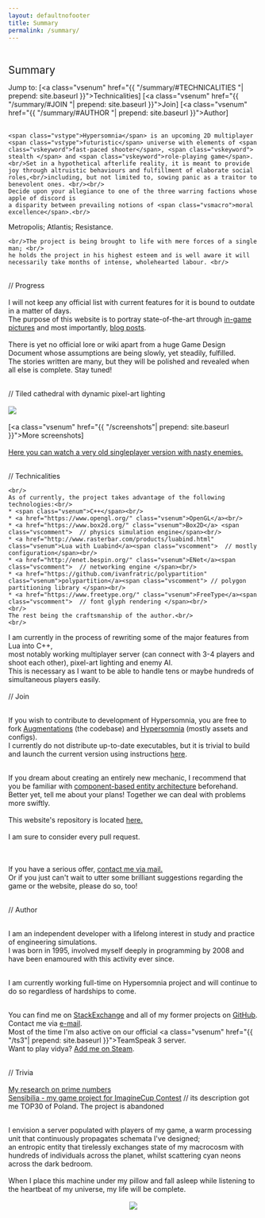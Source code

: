 ```yaml
---
layout: defaultnofooter
title: Summary
permalink: /summary/
---
```


<div style="text-align: center">

</div>
<div>
<br/>
 <!-- <span class="vscomment">// =============================================================================================================
<br/>
  </span> -->


  <span style="font-size:21px">Summary</span>
<br/>

  <span class="vsparam">Jump to: [<a class="vsenum" href="{{ "/summary/#TECHNICALITIES "| prepend: site.baseurl }}">Technicalities</a>]
[<a class="vsenum" href="{{ "/summary/#JOIN "| prepend: site.baseurl }}">Join</a>]
[<a class="vsenum" href="{{ "/summary/#AUTHOR "| prepend: site.baseurl }}">Author</a>]</span> <br/>
<br/>

    <span class="vstype">Hypersomnia</span> is an upcoming 2D multiplayer <span class="vstype">futuristic</span> universe with elements of <span class="vskeyword">fast-paced shooter</span>, <span class="vskeyword"> stealth </span> and <span class="vskeyword">role-playing game</span>. 
    <br/>Set in a hypothetical afterlife reality, it is meant to provide joy through altruistic behaviours and fulfillment of elaborate social roles,<br/>including, but not limited to, sowing panic as a traitor to benevolent ones. <br/><br/>
    Decide upon your allegiance to one of the three warring factions whose apple of discord is
    a disparity between prevailing notions of <span class="vsmacro">moral excellence</span>.<br/>
 <span class="vstype">Metropolis</span>; <span class="vstype">Atlantis</span>; <span class="vstype">Resistance.</span><br/>

    <br/>The project is being brought to life with mere forces of a single man; <br/>
    he holds the project in his highest esteem and is well aware it will necessarily take months of intense, wholehearted labour. <br/>

<div>

<div>
<br/>
  <span class="vscomment">// Progress</span><br/><br/>
  I will not keep any official list with current features for it is bound to outdate in a matter of days.<br/>
  The purpose of this website is to portray state-of-the-art through <a class="vsenum" href="https://drive.google.com/folderview?id=0B_gBQSJQBKcjTzJ2bDVhWDhxSjQ&usp=sharing">in-game pictures</a> and most importantly, <a class="vsenum" href="{{site.url}}">blog posts</a>.
  
<br/>
    <br/>
    There is yet no official <span class="vskeyword">lore</span> or <span class="vskeyword">wiki</span> apart from a huge <span class="vstype">Game Design Document</span> whose assumptions are being slowly, yet steadily, fulfilled.<br/>
    The stories written are many, but they will be polished and revealed when all else is complete. Stay tuned!<br/>

<br/>

  <span class="vscomment">// Tiled cathedral with dynamic pixel-art lighting </span>
<br/>
<br/>
<img src="{{ site.img_dir }}summary.png"/>
<br/>
<br/>
[<a class="vsenum" href="{{ "/screenshots"| prepend: site.baseurl }}">More screenshots</a>]
<br/>
<br/>
<a class="vsenum" href="https://www.youtube.com/watch?v=Z622YeKcv9k">Here you can watch a very old singleplayer version with nasty enemies.</a>
<br/>
<br/>
  </div>
  <span class="vscomment" id="TECHNICALITIES">// Technicalities </span>
    <br/>

    <br/>
    As of currently, the project takes advantage of the following technologies:<br/>
    * <span class="vsenum">C++</span><br/>
    * <a href="https://www.opengl.org/" class="vsenum">OpenGL</a><br/>
    * <a href="https://www.box2d.org/" class="vsenum">Box2D</a> <span class="vscomment">  // physics simulation engine</span><br/>
    * <a href="http://www.rasterbar.com/products/luabind.html" class="vsenum">Lua with Luabind</a><span class="vscomment">  // mostly configuration</span><br/>
    * <a href="http://enet.bespin.org/" class="vsenum">ENet</a><span class="vscomment">  // networking engine </span><br/>
    * <a href="https://github.com/ivanfratric/polypartition" class="vsenum">polypartition</a><span class="vscomment"> // polygon partitioning library </span><br/>
    * <a href="https://www.freetype.org/" class="vsenum">FreeType</a><span class="vscomment">  // font glyph rendering </span><br/>
    <br/>
    The rest being the craftsmanship of the author.<br/>
    <br/>
I am currently in the process of rewriting some of the major features from <span class="vstype">Lua</span> into <span class="vstype">C++</span>,<br/>most notably working multiplayer server (can connect with 3-4 players and shoot each other), pixel-art lighting and enemy AI.<br/>
This is necessary as I want to be able to handle tens or maybe hundreds of simultaneous players easily.<br/> 
    <br/>
  <span id="JOIN" class="vscomment">// Join </span>
<br/>
<br/>

  If you wish to contribute to development of Hypersomnia, you are free to fork <a class="vsenum" href="https://github.com/geneotech/Augmentations">Augmentations</a> (the codebase) and <a class="vsenum" href="https://github.com/geneotech/Hypersomnia">Hypersomnia</a> (mostly assets and configs).<br/>
  I currently do not distribute up-to-date executables, but it is trivial to build and launch the current version using <span class="vsstring">instructions</span> <a class="vsenum" href="https://github.com/geneotech/Augmentations/blob/master/build_instructions.txt">here</a>.
<br/>
<br/>

If you dream about creating an entirely new mechanic, I recommend that you be familiar with <a class ="vsenum" href="http://gamedev.stackexchange.com/questions/31473/what-is-the-role-of-systems-in-a-component-based-entity-
architecture">component-based entity architecture</a> beforehand.<br/> Better yet, tell me about your plans! Together we can deal with problems more swiftly.
<br/>
<br/>
This website's repository is located <a class="vsenum" href="https://github.com/geneotech/geneotech.github.io">here.</a>
<br/>
<br/>
I am sure to consider every <span class="vstype">pull request</span>.

<br/>
<br/>
  If you have a serious offer, <a class="vsenum" href="mailto:patryk.czachurski@gmail.com">contact me via mail.</a> <br/>
  Or if you just can't wait to utter some brilliant suggestions regarding the game or the website, please do so, too! 
<br/>

<!--
<div class="vsparam" style="text-align: center">
Copyright © 
<script type="text/javascript">
var d = new Date()
document.write(d.getFullYear())
</script> Patryk Czachurski
</div>
-->

<br/>

  <span id="AUTHOR" class="vscomment">// Author </span>
<br/>
<br/>

  I am an independent developer with a lifelong interest in study and practice of engineering simulations. <br/>
  I was born in <span class="vsnumber">1995</span>, involved myself deeply in programming by <span class="vsnumber">2008</span> and have been enamoured with this activity ever since.<br/><br/>

I am currently working full-time on Hypersomnia project and will continue to do so regardless of hardships to come.
<br/><br/>

  You can find me on <a class="vsenum" href="http://stackexchange.com/users/236344/devdalus?tab=accounts">StackExchange</a> and all of my former projects on <a class="vsenum" href="https://github.com/geneotech/">GitHub</a>. 
  <br/>Contact me via <a class="vsenum" href="mailto:patryk.czachurski@gmail.com">e-mail</a>.<br/>
  Most of the time I'm also active on our official <a class="vsenum" href="{{ "/ts3"| prepend: site.baseurl }}">TeamSpeak 3 server</a>.<br/>
  Want to play vidya? <a class="vsenum" href="http://steamcommunity.com/id/hypersomnialeaddev/">Add me on Steam</a>.
<br/><br/>

<span class="vscomment">// Trivia</span><br/><br/>
<a class="vsenum" href="http://math.stackexchange.com/questions/1579998/fractals-using-just-modulo-operation">My research on prime numbers<br/>
<a class="vsenum" href="https://www.youtube.com/watch?v=pjolw0OFPKM"><span class="vstype">Sensibilia</span> - my game project for ImagineCup Contest</a> <span class="vscomment"> // its description got me TOP30 of Poland. The project is abandoned</span><br/>

<br/>

<span class="vsparam">
  I envision a server populated with players of my game, a warm processing unit that continuously propagates schemata I've designed;<br/>
  an entropic entity that tirelessly exchanges state of my macrocosm with hundreds of individuals across the planet, whilst scattering <span class="vstype">cyan neons</span> across the dark bedroom.<br/><br/>
  When I place this machine under my pillow and fall asleep while listening to the heartbeat of my universe, my life will be complete.<br/>
</span>

<br/>
<div style="text-align:center">
<a class="vsparam" href="{{ "/summary/#TOP"| prepend: site.baseurl }}"> <img src="{{ "/dove.gif "| prepend: site.baseurl }}" style="border: 0"/></a>
</div>
